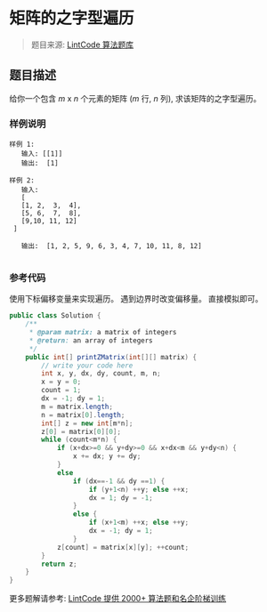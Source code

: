 # 矩阵的之字型遍历
 > 题目来源: [LintCode 算法题库](https://www.lintcode.com/problem/matrix-zigzag-traversal/?utm_source=sc-github-wzz)
 ## 题目描述
 给你一个包含 *m* x *n* 个元素的矩阵 (*m* 行, *n* 列), 求该矩阵的之字型遍历。
 ### 样例说明
 ```
样例 1:
	输入: [[1]]
	输出:  [1]

样例 2:
	输入:   
	[
    [1, 2,  3,  4],
    [5, 6,  7,  8],
    [9,10, 11, 12]
  ]

	输出:  [1, 2, 5, 9, 6, 3, 4, 7, 10, 11, 8, 12]


```

 ### 参考代码
 使用下标偏移变量来实现遍历。
遇到边界时改变偏移量。
直接模拟即可。
```java
public class Solution {
    /**
     * @param matrix: a matrix of integers
     * @return: an array of integers
     */ 
    public int[] printZMatrix(int[][] matrix) {
        // write your code here
        int x, y, dx, dy, count, m, n;
        x = y = 0;
        count = 1;
        dx = -1; dy = 1;
        m = matrix.length;
        n = matrix[0].length;
        int[] z = new int[m*n];
        z[0] = matrix[0][0];
        while (count<m*n) {
            if (x+dx>=0 && y+dy>=0 && x+dx<m && y+dy<n) {
                x += dx; y += dy;
            }
            else
                if (dx==-1 && dy ==1) {
                    if (y+1<n) ++y; else ++x;
                    dx = 1; dy = -1;
                }
                else {
                    if (x+1<m) ++x; else ++y;
                    dx = -1; dy = 1;
                }
            z[count] = matrix[x][y]; ++count;
        }
        return z;
    }
}
```
 更多题解请参考: [LintCode 提供 2000+ 算法题和名企阶梯训练](https://www.lintcode.com/problem/?utm_source=sc-github-wzz)